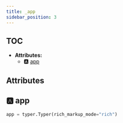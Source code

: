 ```yaml
---
title: _app
sidebar_position: 3
---
```


## TOC

- **Attributes:**
  - 🅰 [app](#🅰-app)

## Attributes

## 🅰 app

```python
app = typer.Typer(rich_markup_mode="rich")
```
